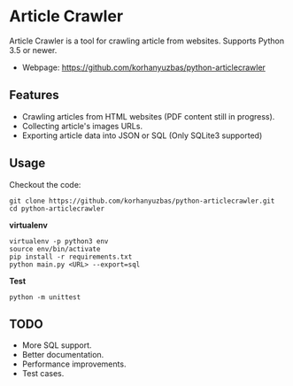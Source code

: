 Article Crawler
============

Article Crawler is a tool for crawling article from websites.
Supports Python 3.5 or newer.

 * Webpage: https://github.com/korhanyuzbas/python-articlecrawler

Features
--------

 * Crawling articles from HTML websites (PDF content still in progress).
 * Collecting article's images URLs.
 * Exporting article data into JSON or SQL (Only SQLite3 supported)


 ## Usage
 
Checkout the code:

	git clone https://github.com/korhanyuzbas/python-articlecrawler.git
	cd python-articlecrawler


**virtualenv**

	virtualenv -p python3 env
	source env/bin/activate
    pip install -r requirements.txt
    python main.py <URL> --export=sql
    
**Test**
    
    python -m unittest
    
TODO
----

 * More SQL support.
 * Better documentation.
 * Performance improvements.
 * Test cases.
